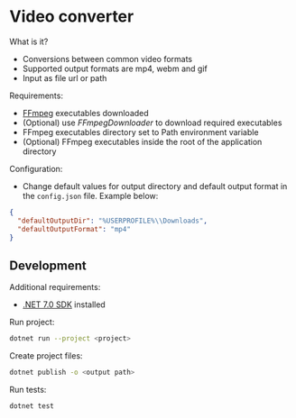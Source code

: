 # Video converter

What is it?

- Conversions between common video formats
- Supported output formats are mp4, webm and gif
- Input as file url or path

Requirements:

- [FFmpeg](https://ffmpeg.org/download.html) executables downloaded
- (Optional) use _FFmpegDownloader_ to download required executables
- FFmpeg executables directory set to Path environment variable
- (Optional) FFmpeg executables inside the root of the application directory

Configuration:

- Change default values for output directory and default output format in the `config.json` file. Example below:

```json
{
  "defaultOutputDir": "%USERPROFILE%\\Downloads",
  "defaultOutputFormat": "mp4"
}
```

## Development

Additional requirements:

- [.NET 7.0 SDK](https://dotnet.microsoft.com/en-us/download/dotnet/7.0) installed

Run project:

```bash
dotnet run --project <project>
```

Create project files:

```bash
dotnet publish -o <output path>
```

Run tests:

```bash
dotnet test
```
